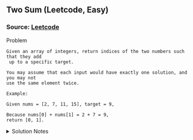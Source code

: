 ## Two Sum (Leetcode, Easy)
### Source: [Leetcode](https://leetcode.com/problems/two-sum/description/)

Problem

```
Given an array of integers, return indices of the two numbers such that they add
 up to a specific target.

You may assume that each input would have exactly one solution, and you may not
use the same element twice.

Example:

Given nums = [2, 7, 11, 15], target = 9,

Because nums[0] + nums[1] = 2 + 7 = 9,
return [0, 1].
```

<details>
<summary>Solution Notes</summary>
__Bruteforce (also Space Efficient)__  
Iterate through array. For each integer, find the new target and search the rest
 of the sub-array for it.

__Time Efficient__  
You can find the result in one pass by using a map with key being the integer
value, and the value being the index. As you iterate through the array, check to
 see if the new target exists, and if so return.
</details>

